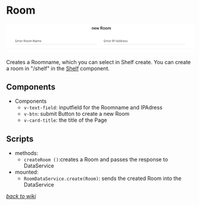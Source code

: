 # Room
![Room](../pictures/RoomCreate/Room.png)

Creates a Roomname, which you can select in Shelf create. You can create a room in "/shelf" in the [Shelf](Shelf.md) component.

## Components
- Components
  - `v-text-field`: inputfield for the Roomname and IPAdress
  - `v-btn`: submit Button to create a new Room
  - `v-card-title`: the title of the Page
## Scripts
- methods:
    - `createRoom ()`:creates a Room and passes the response to DataService
- mounted: 
    - `RoomDataService.create(Room)`: sends the created Room into the DataService

[_back to wiki_](./)
